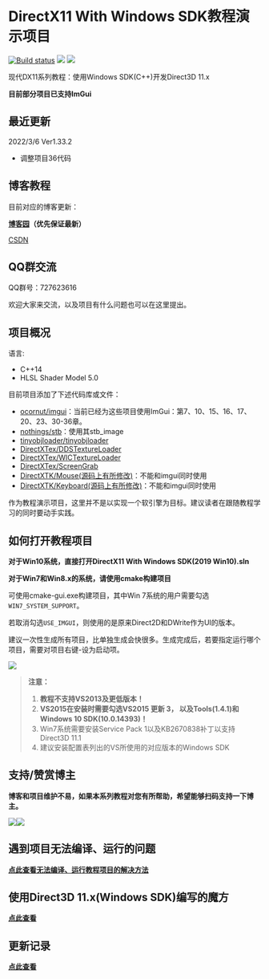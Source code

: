# DirectX11 With Windows SDK教程演示项目
[![Build status](https://ci.appveyor.com/api/projects/status/fv2f3emvusqsuj49?svg=true)](https://ci.appveyor.com/project/MKXJun/directx11-with-windows-sdk-hk9xb) ![](https://img.shields.io/badge/license-MIT-dddd00.svg) [![](https://img.shields.io/badge/Ver-1.33.2-519dd9.svg)](https://github.com/MKXJun/DirectX11-With-Windows-SDK/blob/master/MarkdownFiles/Updates/Updates.md)

现代DX11系列教程：使用Windows SDK(C++)开发Direct3D 11.x

**目前部分项目已支持ImGui**

## 最近更新

2022/3/6 Ver1.33.2

- 调整项目36代码

## 博客教程

目前对应的博客更新：

**[博客园](https://www.cnblogs.com/X-Jun/p/9028764.html)（优先保证最新）**

[CSDN](https://blog.csdn.net/x_jun96/article/details/80293670)

## QQ群交流

QQ群号：727623616

欢迎大家来交流，以及项目有什么问题也可以在这里提出。

## 项目概况

语言:</br>
- C++14</br>
- HLSL Shader Model 5.0

目前项目添加了下述代码库或文件：
- [ocornut/imgui](https://github.com/ocornut/imgui)：当前已经为这些项目使用ImGui：第7、10、15、16、17、20、23、30-36章。</br>
- [nothings/stb](https://github.com/nothings/stb)：使用其stb_image</br>
- [tinyobjloader/tinyobjloader](https://github.com/tinyobjloader/tinyobjloader)</br>
- [DirectXTex/DDSTextureLoader](https://github.com/Microsoft/DirectXTex/tree/master/DDSTextureLoader)</br>
- [DirectXTex/WICTextureLoader](https://github.com/Microsoft/DirectXTex/tree/master/WICTextureLoader)</br>
- [DirectXTex/ScreenGrab](https://github.com/Microsoft/DirectXTex/tree/master/ScreenGrab)</br>
- [DirectXTK/Mouse(源码上有所修改)](https://github.com/Microsoft/DirectXTK/tree/master/Src)：不能和imgui同时使用</br>
- [DirectXTK/Keyboard(源码上有所修改)](https://github.com/Microsoft/DirectXTK/tree/master/Src)：不能和imgui同时使用</br>

作为教程演示项目，这里并不是以实现一个软引擎为目标。建议读者在跟随教程学习的同时要动手实践。

## 如何打开教程项目

**对于Win10系统，直接打开DirectX11 With Windows SDK(2019 Win10).sln**

**对于Win7和Win8.x的系统，请使用cmake构建项目**

可使用cmake-gui.exe构建项目，其中Win 7系统的用户需要勾选`WIN7_SYSTEM_SUPPORT`。

若取消勾选`USE_IMGUI`，则使用的是原来Direct2D和DWrite作为UI的版本。

建议一次性生成所有项目，比单独生成会快很多。生成完成后，若要指定运行哪个项目，需要对项目右键-设为启动项。

![](https://github.com/MKXJun/DirectX11-With-Windows-SDK/raw/master/MarkdownFiles/001.png)

> **注意：** 
> 1. **教程不支持VS2013及更低版本！**
> 2. **VS2015在安装时需要勾选VS2015 更新 3， 以及Tools(1.4.1)和Windows 10 SDK(10.0.14393)！**
> 3. Win7系统需要安装Service Pack 1以及KB2670838补丁以支持Direct3D 11.1
> 4. 建议安装配置表列出的VS所使用的对应版本的Windows SDK

## 支持/赞赏博主
**博客和项目维护不易，如果本系列教程对您有所帮助，希望能够扫码支持一下博主。**

![](https://github.com/MKXJun/DirectX11-With-Windows-SDK/blob/master/MarkdownFiles/002.png)![](https://github.com/MKXJun/DirectX11-With-Windows-SDK/blob/master/MarkdownFiles/003.png)

## 遇到项目无法编译、运行的问题
**[点此查看无法编译、运行教程项目的解决方法](https://github.com/MKXJun/DirectX11-With-Windows-SDK/blob/master/MarkdownFiles/How-To-Build-Solution/README.md)**

## 使用Direct3D 11.x(Windows SDK)编写的魔方

**[点此查看](https://github.com/MKXJun/Rubik-Cube)**

## 更新记录

**[点此查看](https://github.com/MKXJun/DirectX11-With-Windows-SDK/blob/master/MarkdownFiles/Updates/Updates.md)**

